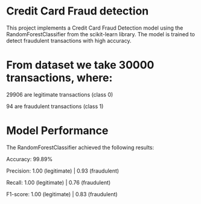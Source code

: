 # Credit Card Fraud detection
This project implements a Credit Card Fraud Detection model using the RandomForestClassifier from the scikit-learn library.
The model is trained to detect fraudulent transactions with high accuracy.

# From dataset we take 30000 transactions, where:
29906 are legitimate transactions (class 0)

94 are fraudulent transactions (class 1)

# Model Performance
The RandomForestClassifier achieved the following results:

Accuracy: 99.89%

Precision: 1.00 (legitimate) | 0.93 (fraudulent)

Recall: 1.00 (legitimate) | 0.76 (fraudulent)

F1-score: 1.00 (legitimate) | 0.83 (fraudulent)
